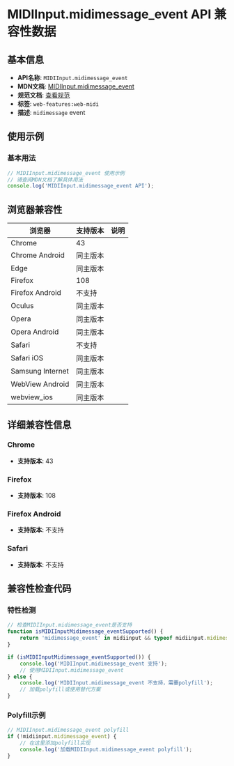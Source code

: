 # MIDIInput.midimessage_event API 兼容性数据

## 基本信息

- **API名称**: `MIDIInput.midimessage_event`
- **MDN文档**: [MIDIInput.midimessage_event](https://developer.mozilla.org/docs/Web/API/MIDIInput/midimessage_event)
- **规范文档**: [查看规范](https://webaudio.github.io/web-midi-api/#dom-midiinput-onmidimessage)
- **标签**: `web-features:web-midi`
- **描述**: `midimessage` event

## 使用示例

### 基本用法

```javascript
// MIDIInput.midimessage_event 使用示例
// 请查阅MDN文档了解具体用法
console.log('MIDIInput.midimessage_event API');
```

## 浏览器兼容性

| 浏览器 | 支持版本 | 说明 |
|--------|----------|------|
| Chrome | 43 |  |
| Chrome Android | 同主版本 |  |
| Edge | 同主版本 |  |
| Firefox | 108 |  |
| Firefox Android | 不支持 |  |
| Oculus | 同主版本 |  |
| Opera | 同主版本 |  |
| Opera Android | 同主版本 |  |
| Safari | 不支持 |  |
| Safari iOS | 同主版本 |  |
| Samsung Internet | 同主版本 |  |
| WebView Android | 同主版本 |  |
| webview_ios | 同主版本 |  |

## 详细兼容性信息

### Chrome

- **支持版本**: 43

### Firefox

- **支持版本**: 108

### Firefox Android

- **支持版本**: 不支持

### Safari

- **支持版本**: 不支持

## 兼容性检查代码

### 特性检测

```javascript
// 检查MIDIInput.midimessage_event是否支持
function isMIDIInputMidimessage_eventSupported() {
    return 'midimessage_event' in midiinput && typeof midiinput.midimessage_event === 'function';
}

if (isMIDIInputMidimessage_eventSupported()) {
    console.log('MIDIInput.midimessage_event 支持');
    // 使用MIDIInput.midimessage_event
} else {
    console.log('MIDIInput.midimessage_event 不支持，需要polyfill');
    // 加载polyfill或使用替代方案
}
```

### Polyfill示例

```javascript
// MIDIInput.midimessage_event polyfill
if (!midiinput.midimessage_event) {
    // 在这里添加polyfill实现
    console.log('加载MIDIInput.midimessage_event polyfill');
}
```

